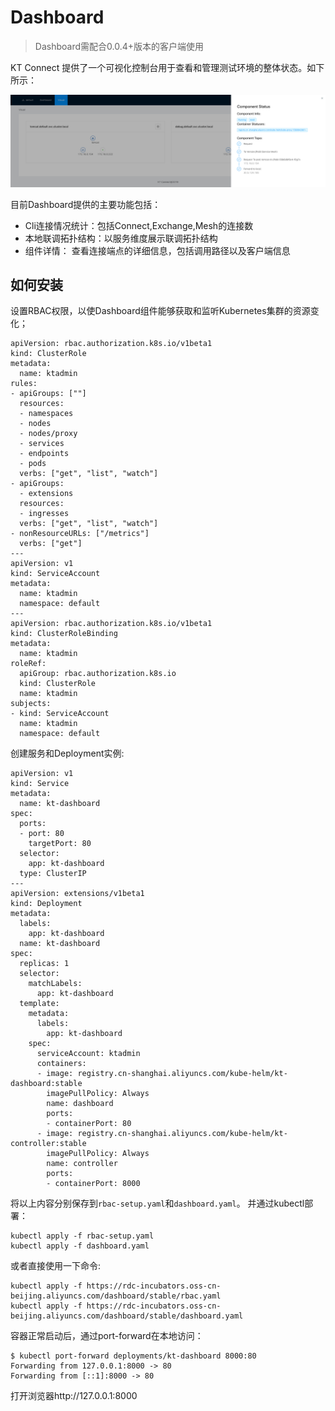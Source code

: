 Dashboard
====

> Dashboard需配合0.0.4+版本的客户端使用

KT Connect 提供了一个可视化控制台用于查看和管理测试环境的整体状态。如下所示：

![](../../_media/guide/kt-dashboard.png)

目前Dashboard提供的主要功能包括：

* Cli连接情况统计：包括Connect,Exchange,Mesh的连接数
* 本地联调拓扑结构：以服务维度展示联调拓扑结构
* 组件详情： 查看连接端点的详细信息，包括调用路径以及客户端信息

## 如何安装

设置RBAC权限，以使Dashboard组件能够获取和监听Kubernetes集群的资源变化；

```
apiVersion: rbac.authorization.k8s.io/v1beta1
kind: ClusterRole
metadata:
  name: ktadmin
rules:
- apiGroups: [""]
  resources:
  - namespaces
  - nodes
  - nodes/proxy
  - services
  - endpoints
  - pods
  verbs: ["get", "list", "watch"]
- apiGroups:
  - extensions
  resources:
  - ingresses
  verbs: ["get", "list", "watch"]
- nonResourceURLs: ["/metrics"]
  verbs: ["get"]
---
apiVersion: v1
kind: ServiceAccount
metadata:
  name: ktadmin
  namespace: default
---
apiVersion: rbac.authorization.k8s.io/v1beta1
kind: ClusterRoleBinding
metadata:
  name: ktadmin
roleRef:
  apiGroup: rbac.authorization.k8s.io
  kind: ClusterRole
  name: ktadmin
subjects:
- kind: ServiceAccount
  name: ktadmin
  namespace: default
```

创建服务和Deployment实例:

```
apiVersion: v1
kind: Service
metadata:
  name: kt-dashboard
spec:
  ports:
  - port: 80
    targetPort: 80
  selector:
    app: kt-dashboard
  type: ClusterIP
---
apiVersion: extensions/v1beta1
kind: Deployment
metadata:
  labels:
    app: kt-dashboard
  name: kt-dashboard
spec:
  replicas: 1
  selector:
    matchLabels:
      app: kt-dashboard
  template:
    metadata:
      labels:
        app: kt-dashboard
    spec:
      serviceAccount: ktadmin
      containers:
      - image: registry.cn-shanghai.aliyuncs.com/kube-helm/kt-dashboard:stable
        imagePullPolicy: Always
        name: dashboard
        ports:
        - containerPort: 80
      - image: registry.cn-shanghai.aliyuncs.com/kube-helm/kt-controller:stable
        imagePullPolicy: Always
        name: controller
        ports:
        - containerPort: 8000
```

将以上内容分别保存到`rbac-setup.yaml`和`dashboard.yaml`。 并通过kubectl部署：

```
kubectl apply -f rbac-setup.yaml
kubectl apply -f dashboard.yaml
```

或者直接使用一下命令: 

```
kubectl apply -f https://rdc-incubators.oss-cn-beijing.aliyuncs.com/dashboard/stable/rbac.yaml
kubectl apply -f https://rdc-incubators.oss-cn-beijing.aliyuncs.com/dashboard/stable/dashboard.yaml
```


容器正常启动后，通过port-forward在本地访问：

```
$ kubectl port-forward deployments/kt-dashboard 8000:80   
Forwarding from 127.0.0.1:8000 -> 80
Forwarding from [::1]:8000 -> 80
```

打开浏览器http://127.0.0.1:8000